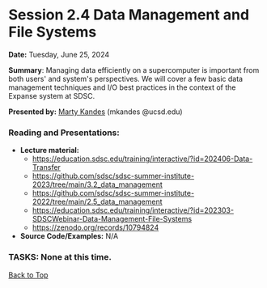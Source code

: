 # Session 2.4 Data Management and File Systems

**Date:** Tuesday, June 25, 2024

**Summary**: Managing data efficiently on a supercomputer is important from both users' and system's perspectives. We will cover a few basic data management techniques and I/O best practices in the context of the Expanse system at SDSC. 

**Presented by:** [Marty Kandes](https://www.linkedin.com/in/marty-kandes-b53a34144) (mkandes @ucsd.edu)

### Reading and Presentations:
* **Lecture material:**
   * https://education.sdsc.edu/training/interactive/?id=202406-Data-Transfer
   * https://github.com/sdsc/sdsc-summer-institute-2023/tree/main/3.2_data_management
   * https://github.com/sdsc/sdsc-summer-institute-2022/tree/main/2.5_data_management
   * https://education.sdsc.edu/training/interactive/?id=202303-SDSCWebinar-Data-Management-File-Systems
   * https://zenodo.org/records/10794824
* **Source Code/Examples:** N/A

### TASKS: None at this time.

[Back to Top](#top)
